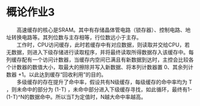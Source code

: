  # 概论作业3  
&ensp;&ensp;&ensp;&ensp;高速缓存的核心是SRAM。其中有存储晶体管电路（锁存器）、控制电路、地址转换电路等。其列位数与主存相等，行位数远小于主存。  
&ensp;&ensp;&ensp;&ensp;工作时，CPU访问缓存，此时若缓存中有对应数据，则读取并交给CPU，若无数据，则进入下级存储进行读取程序，并将最终读取所得数据存入该缓存中。每列缓存配有一个访问计数器，当缓存内空间已满且有新数据到达时，主控会比较各个计数器的数值大小，取最大的擦除并写入新数据、将本列计数器置 0、其余列计数器 +1。以此达到缓存“回收利用”的目的。  
&ensp;&ensp;&ensp;&ensp;多级缓存的存在提升了命中率，假设共有N级缓存，每级缓存的命中率均为 T ，则未命中的部分为 (1-T) ，未命中部分进入下级缓存寻找，如此循环，最终有1-(1-T)^N的数据命中。所以当T为定值时，N越大命中率越高。
